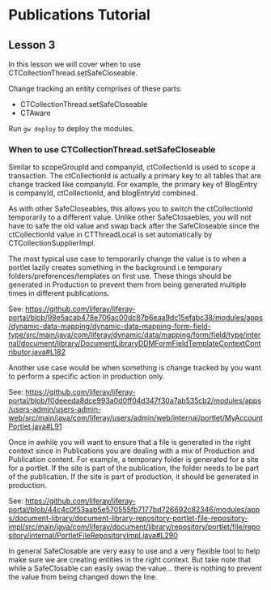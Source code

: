 # Publications Tutorial

## Lesson 3

In this lesson we will cover when to use CTCollectionThread.setSafeCloseable.

Change tracking an entity comprises of these parts:
- CTCollectionThread.setSafeCloseable
- CTAware

Run `gw deploy` to deploy the modules.

### When to use CTCollectionThread.setSafeCloseable

Similar to scopeGroupId and companyId, ctCollectionId is used to scope a transaction.  The ctCollectionId is actually a primary key to all tables that are change tracked like companyId.  For example, the primary key of BlogEntry is companyId, ctCollectionId, and blogEntryId combined.

As with other SafeCloseables, this allows you to switch the ctCollectionId temporarily to a different value.  Unlike other SafeClosaebles, you will not have to safe the old value and swap back after the SafeCloseable since the ctCollectionId value in CTThreadLocal is set automatically by CTCollectionSupplierImpl.

The most typical use case to temporarily change the value is to when a portlet lazily creates something in the background i.e temporary folders/preferences/templates on first use.  These things should be generated in Production to prevent them from being generated multiple times in different publications.

See: https://github.com/liferay/liferay-portal/blob/98e5acab478e706ac00dc87b6eaa9dc15efabc38/modules/apps/dynamic-data-mapping/dynamic-data-mapping-form-field-type/src/main/java/com/liferay/dynamic/data/mapping/form/field/type/internal/document/library/DocumentLibraryDDMFormFieldTemplateContextContributor.java#L182

Another use case would be when something is change tracked by you want to perform a specific action in production only.

See: https://github.com/liferay/liferay-portal/blob/f0deeeda8dce993a0d0ff04d347f30a7ab535cb2/modules/apps/users-admin/users-admin-web/src/main/java/com/liferay/users/admin/web/internal/portlet/MyAccountPortlet.java#L91

Once in awhile you will want to ensure that a file is generated in the right context since in Publications you are dealing with a mix of Production and Publication content. For example, a temporary folder is generated for a site for a portlet.  If the site is part of the publication, the folder needs to be part of the publication.  If the site is part of production, it should be generated in production.

See: https://github.com/liferay/liferay-portal/blob/44c4c0f53aab5e570555fb7177bd726692c82346/modules/apps/document-library/document-library-repository-portlet-file-repository-impl/src/main/java/com/liferay/document/library/repository/portlet/file/repository/internal/PortletFileRepositoryImpl.java#L290

In general SafeClosable are very easy to use and a very flexible tool to help make sure we are creating entities in the right context. But take note that while a SafeClosable can easily swap the value... there is nothing to prevent the value from being changed down the line.